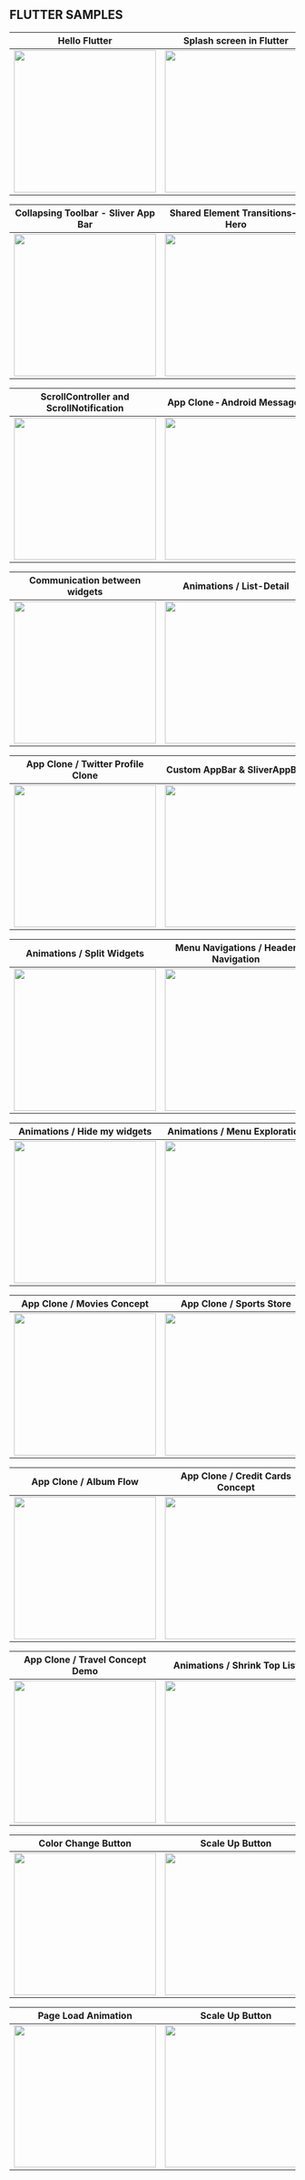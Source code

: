 ## FLUTTER SAMPLES

 
 | **Hello Flutter**     | **Splash screen in Flutter**   | **Fetching & Parsing JSON data**|  
|------------|-------------| ------------|
|  <img src="https://cdn-images-1.medium.com/max/1600/1*Px0kTaFj9fnY2VJdrWGJgA.gif" width="250"> |  <img src="https://cdn-images-1.medium.com/max/1600/1*GfM4eb_y_rM6BaAgDYBWZA.gif" width="250"> |  <img src="https://cdn-images-1.medium.com/max/1600/1*KJKHYTFubWr2vamVczhQ_Q.gif" width="250"> | 

 | **Collapsing Toolbar - Sliver App Bar**      | **Shared Element Transitions — Hero** | **Persistent Tab bars**|
|------------|-------------| -------------|
|  <img src="https://cdn-images-1.medium.com/max/1600/1*xtROWw7cWRrK5b7tPbw2mg.gif" width="250"> |  <img src="https://cdn-images-1.medium.com/max/1600/1*IeAD2e0hM_QThzry3v1FMw.gif" width="250"> | <img src="https://cdn-images-1.medium.com/max/1600/1*s0gi3k5upbW-o88cgW61gg.gif"> | 


 | **ScrollController and ScrollNotification**    | **App Clone - Android Messages**    | Animations  / Foldable Page |
|------------|-------------| --|
|  <img src="https://cdn-images-1.medium.com/max/1600/1*_QUSvcpBYYX8v_SiXWpeRA.gif" width="250"> |  <img src="https://cdn-images-1.medium.com/max/1600/1*Rb2ATV7nL0lO5K2VcF1NVw.gif" width="250"> | <center> <img src="https://media.giphy.com/media/e5Xc8eQQCwyF5AoG7U/giphy.gif" width="250"> </center>|

| **Communication between widgets**  | Animations / List-Detail   | Animations / Circular List/ |
|--|--|--|
| <img src="https://cdn-images-1.medium.com/max/1600/1*kIZJa1_i0OcsqymMxk04zA.gif" width="250"> | <center> <img src="https://media.giphy.com/media/YrquS6qE7hXmAD82Bf/giphy.gif" width="250"> </center> | <center> <img src="https://media.giphy.com/media/iNwDIyUWQ9tDo10tJ6/giphy.gif" width="250"> </center>|


|App Clone / Twitter Profile Clone | Custom AppBar & SliverAppBar|Animations / Custom Sliver Header |
|--|--|--|
| <center> <img src="https://media.giphy.com/media/JH0WO8BWjl6rxwcols/giphy.gif" width="250"> </center> | <center> <img src="https://media.giphy.com/media/jRwXjfQDEnnMLbrVL1/giphy.gif" width="250"> </center>| <center> <img src="https://media.giphy.com/media/JOXClC3XFwHosWAVqX/giphy.gif" width="250"> </center>|

| Animations / Split Widgets  | Menu Navigations / Header Navigation  | Animations / Turn on the light|
|--|--|--|
| <center> <img src="https://media.giphy.com/media/fWqRy75Zg5lEtP5qkc/giphy.gif" width="250"> </center> |<center> <img src="https://media.giphy.com/media/f5SP7mJnO4x9mK4CSv/giphy.gif" width="250"> </center> | <center> <img src="https://media.giphy.com/media/VgSfLeabru2qTerOrp/giphy.gif" width="250">  </center>|

| Animations / Hide my widgets  | Animations / Menu Exploration | App Clone / Photo Concept  |
|--|--|--|
| <center> <img src="https://media.giphy.com/media/h4x6fHw65l3KdnDrTi/giphy.gif" width="250"> </center> | <img src="https://media.giphy.com/media/Y07CGmYvcNyl9rkgbY/giphy.gif" width="250">| <center> <img src="https://media.giphy.com/media/XybRawN2vj4YV3fhul/giphy.gif" width="250"> </center> |

| App Clone / Movies Concept | App Clone / Sports Store  | App Clone / Shoes Store  |
|--|--|--|
|  <img src="https://media.giphy.com/media/UuNiEk20TKjn4F4H7a/giphy.gif" width="250">| <center> <img src="https://media.giphy.com/media/RJn8BMmOzfaW101iS2/giphy.gif" width="250"> </center> |  <img src="https://media.giphy.com/media/MeP49gjvFbUDShkzJM/giphy.gif" width="250">|

| App Clone / Album Flow  | App Clone / Credit Cards Concept  | Custom AppBar & SliverAppBar |
|--|--|--|
| <center> <img src="https://media.giphy.com/media/emGlZPMbFpkNDrFuO7/giphy.gif" width="250"/> </center> | <img src="https://media.giphy.com/media/UrsStRAMXOT93wwyP2/giphy.gif" width="250"/>|<img src="https://media.giphy.com/media/QuIvsrhjCr4oPS49qa/giphy.gif" width="250"/>|

| App Clone / Travel Concept Demo| Animations / Shrink Top List| Animations / Neon Button |
|--|--|--|
|  <center> <img src="https://media.giphy.com/media/gF30YeWCn0Ncf0qxCS/giphy.gif" width="250"/> </center> |<center> <img src="https://media.giphy.com/media/XFproCCYQ9eDR416g1/giphy.gif" width="250"/> </center> | <img src="https://media.giphy.com/media/L1W2zwjOZAbVadQU56/giphy.gif" width="250"/> |

| Color Change Button| Scale Up Button | Shrink Button |
|--|--|--|
|  <center> <img src="https://user-images.githubusercontent.com/33403844/236441736-74be04d7-6c59-421f-a77a-e5dac3ec4022.gif" width="250"/> </center> |<center> <img src="https://user-images.githubusercontent.com/33403844/236442277-90db6402-7bbf-43fe-bbb6-3706b6ad888f.gif" width="250"/> </center> | <img src="https://user-images.githubusercontent.com/33403844/236442484-e75c61f5-d177-473c-9b7e-7e70f763424c.gif" width="250"/> |


|  Page Load Animation| Scale Up Button | Shrink Button |
|--|--|--|
|  <center> <img src="https://user-images.githubusercontent.com/33403844/236444936-1a477250-75c1-42ba-97a2-e3cc22711d5e.gif" width="250"/> </center> |<center> <img src="https://user-images.githubusercontent.com/33403844/236442277-90db6402-7bbf-43fe-bbb6-3706b6ad888f.gif" width="250"/> </center> | <img src="https://user-images.githubusercontent.com/33403844/236442484-e75c61f5-d177-473c-9b7e-7e70f763424c.gif" width="250"/> |
